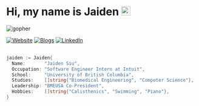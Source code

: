 <h1>Hi, my name is Jaiden <img src="https://media.giphy.com/media/hvRJCLFzcasrR4ia7z/giphy.gif" style="width:24px; height:24px;"></h1>

![gopher](https://github.com/user-attachments/assets/2c68114a-0e07-4cd1-90a4-1675d7761611)

<div>
  <a href="https://jaidensiu.vercel.app"><img src="https://img.shields.io/badge/website-%23000000.svg?style=for-the-badge&logo=vercel&logoColor=white" alt="Website"></a>
  <a href="https://jaidensiu.vercel.app/blogs"><img src="https://img.shields.io/badge/blogs-%23000000.svg?style=for-the-badge&logo=vercel&logoColor=white" alt="Blogs"></a>
  <a href="https://www.linkedin.com/in/jaidensiu"><img src="https://img.shields.io/badge/linkedin-%230077B5.svg?style=for-the-badge&logo=linkedin&logoColor=white" alt="LinkedIn"></a>
</div>

<br>

```go
jaiden := Jaiden{
  Name:       "Jaiden Siu",
  Occupation: "Software Engineer Intern at Intuit",
  School:     "University of British Columbia",
  Studies:    []string{"Biomedical Engineering", "Computer Science"},
  Leadership: "BMEUSA Co-President",
  Hobbies:    []string{"Calisthenics", "Swimming", "Piano"},
}
```
